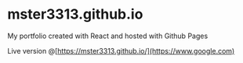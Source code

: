 # mster3313.github.io
My portfolio created with React and hosted with Github Pages

Live version @[https://mster3313.github.io/](https://www.google.com) 
